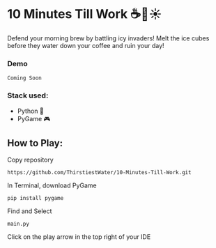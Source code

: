 # 10 Minutes Till Work ☕🧊☀️

Defend your morning brew by battling icy invaders! Melt the ice cubes before they water down your coffee and ruin your day!

### Demo
```
Coming Soon
```

### Stack used:
- Python 🐍
- PyGame 🎮

## How to Play:

Copy repository
```
https://github.com/ThirstiestWater/10-Minutes-Till-Work.git
```

In Terminal, download PyGame
```
pip install pygame
```

Find and Select
```
main.py
```

Click on the play arrow in the top right of your IDE



